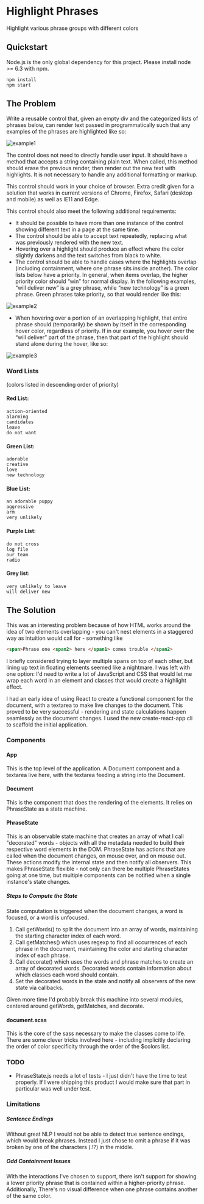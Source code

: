 # Highlight Phrases
Highlight various phrase groups with different colors

## Quickstart
Node.js is the only global dependency for this project. Please install node >= 6.3 with npm.

    npm install
    npm start

## The Problem
Write a reusable control that, given an empty div and the categorized lists of phrases below, can render text passed in programmatically such that any examples of the phrases are highlighted like so:

![example1](https://cloud.githubusercontent.com/assets/9463867/17086526/5a9b5e32-51a9-11e6-9d10-4e3bb140cb5c.png)

The control does not need to directly handle user input. It should have a method that accepts a string containing plain text. When called, this method should erase the previous render, then render out the new text with highlights. It is not necessary to handle any additional formatting or markup.

This control should work in your choice of browser. Extra credit given for a solution that works in current versions of Chrome, Firefox, Safari (desktop and mobile) as well as IE11 and Edge.

This control should also meet the following additional requirements:

- It should be possible to have more than one instance of the control showing different text in a page at the same time.
- The control should be able to accept text repeatedly, replacing what was previously rendered with the new text.
- Hovering over a highlight should produce an effect where the color slightly darkens and the text switches from black to white.
- The control should be able to handle cases where the highlights overlap (including containment, where one phrase sits inside another). The color lists below have a priority. In general, when items overlap, the higher priority color should “win” for normal display. In the following examples, “will deliver new” is a grey phrase, while “new technology” is a green phrase. Green phrases take priority, so that would render like this:

![example2](https://cloud.githubusercontent.com/assets/9463867/17086525/5a9b5216-51a9-11e6-9893-896c2358b55e.png)

- When hovering over a portion of an overlapping highlight, that entire phrase should (temporarily) be shown by itself in the corresponding hover color, regardless of priority. If in our example, you hover over the “will deliver” part of the phrase, then that part of the highlight should stand alone during the hover, like so:

![example3](https://cloud.githubusercontent.com/assets/9463867/17086527/5a9e37b0-51a9-11e6-9a12-24e21c4e9179.png)

### Word Lists
(colors listed in descending order of priority)

#### Red List:

    action-oriented
    alarming
    candidates
    leave
    do not want

#### Green List:

    adorable
    creative
    love
    new technology

#### Blue List:

    an adorable puppy
    aggressive
    arm
    very unlikely

#### Purple List:

    do not cross
    log file
    our team
    radio

#### Grey list:

    very unlikely to leave
    will deliver new

## The Solution
This was an interesting problem because of how HTML works around the idea of two elements overlapping - you can't nest elements in a staggered way as intuition would call for - something like

```html
<span>Phrase one <span2> here </span1> comes trouble </span2>
```

I briefly considered trying to layer multiple spans on top of each other, but lining up text in floating elements seemed like a nightmare. I was left with one option: I'd need to write a lot of JavaScript and CSS that would let me wrap each word in an element and classes that would create a highlight effect.

I had an early idea of using React to create a functional component for the document, with a textarea to make live changes to the document. This proved to be very successful - rendering and state calculations happen seamlessly as the document changes. I used the new create-react-app cli to scaffold the initial application.

### Components

#### App
This is the top level of the application. A Document component and a textarea live here, with the textarea feeding a string into the Document.

#### Document
This is the component that does the rendering of the elements. It relies on PhraseState as a state machine.

#### PhraseState
This is an observable state machine that creates an array of what I call "decorated" words - objects with all the metadata needed to build their respective word elements in the DOM. PhraseState has actions that are called when the document changes, on mouse over, and on mouse out. These actions modify the internal state and then notify all observers. This makes PhraseState flexible - not only can there be multiple PhraseStates going at one time, but multiple components can be notified when a single instance's state changes.

##### Steps to Compute the State
State computation is triggered when the document changes, a word is focused, or a word is unfocused.

1. Call getWords() to split the document into an array of words, maintaining the starting character index of each word.
2. Call getMatches() which uses regexp to find all occurrences of each phrase in the document, maintaining the color and starting character index of each phrase.
3. Call decorate() which uses the words and phrase matches to create an array of decorated words. Decorated words contain information about which classes each word should contain.
4. Set the decorated words in the state and notify all observers of the new state via callbacks.

Given more time I'd probably break this machine into several modules, centered around getWords, getMatches, and decorate.

#### document.scss
This is the core of the sass necessary to make the classes come to life. There are some clever tricks involved here - including implicitly declaring the order of color specificity through the order of the $colors list.


### TODO
- PhraseState.js needs a lot of tests - I just didn't have the time to test properly. If I were shipping this product I would make sure that part in particular was well under test.

### Limitations
##### Sentence Endings
Without great NLP I would not be able to detect true sentence endings, which would break phrases. Instead I just chose to omit a phrase if it was broken by one of the characters (.!?) in the middle.

##### Odd Containment Issues
With the interactions I've chosen to support, there isn't support for showing a lower priority phrase that is contained within a higher-priority phrase. Additionally, There's no visual difference when one phrase contains another of the same color.
